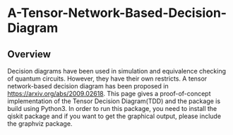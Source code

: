 # A-Tensor-Network-Based-Decision-Diagram
## Overview
Decision diagrams have been used in simulation and equivalence checking of quantum circuits. However, they have their own restricts. A tensor network-based decision diagram has been proposed in https://arxiv.org/abs/2009.02618. This page gives a proof-of-concept implementation of the Tensor Decision Diagram(TDD) and the package is build using Python3. In order to run this package, you need to install the qiskit package and if you want to get the graphical output, please include the graphviz package.
